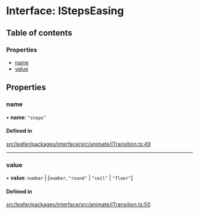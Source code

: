 # Interface: IStepsEasing

## Table of contents

### Properties

- [name](IStepsEasing.md#name)
- [value](IStepsEasing.md#value)

## Properties

### name

• **name**: ``"steps"``

#### Defined in

[src/leafer/packages/interface/src/animate/ITransition.ts:49](https://github.com/leaferjs/leafer/blob/d3ec2c9bd49557a0d74aae684f8e3d3d557af194/packages/interface/src/animate/ITransition.ts#L49)

___

### value

• **value**: `number` \| [`number`, ``"round"`` \| ``"ceil"`` \| ``"floor"``]

#### Defined in

[src/leafer/packages/interface/src/animate/ITransition.ts:50](https://github.com/leaferjs/leafer/blob/d3ec2c9bd49557a0d74aae684f8e3d3d557af194/packages/interface/src/animate/ITransition.ts#L50)
